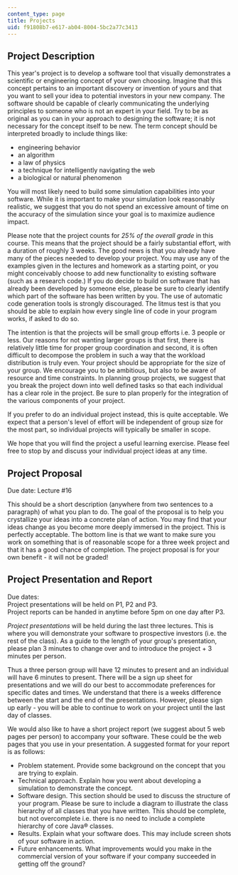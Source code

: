 ```yaml
---
content_type: page
title: Projects
uid: f91808b7-e617-ab04-8004-5bc2a77c3413
---
```


Project Description
-------------------

This year's project is to develop a software tool that visually demonstrates a scientific or engineering concept of your own choosing. Imagine that this concept pertains to an important discovery or invention of yours and that you want to sell your idea to potential investors in your new company. The software should be capable of clearly communicating the underlying principles to someone who is not an expert in your field. Try to be as original as you can in your approach to designing the software; it is not necessary for the concept itself to be new. The term concept should be interpreted broadly to include things like:

*   engineering behavior
*   an algorithm
*   a law of physics
*   a technique for intelligently navigating the web
*   a biological or natural phenomenon

You will most likely need to build some simulation capabilities into your software. While it is important to make your simulation look reasonably realistic, we suggest that you do not spend an excessive amount of time on the accuracy of the simulation since your goal is to maximize audience impact.

Please note that the project counts for _25% of the overall grade_ in this course. This means that the project should be a fairly substantial effort, with a duration of roughly 3 weeks. The good news is that you already have many of the pieces needed to develop your project. You may use any of the examples given in the lectures and homework as a starting point, or you might conceivably choose to add new functionality to existing software (such as a research code.) If you do decide to build on software that has already been developed by someone else, please be sure to clearly identify which part of the software has been written by you. The use of automatic code generation tools is strongly discouraged. The litmus test is that you should be able to explain how every single line of code in your program works, if asked to do so.

The intention is that the projects will be small group efforts i.e. 3 people or less. Our reasons for not wanting larger groups is that first, there is relatively little time for proper group coordination and second, it is often difficult to decompose the problem in such a way that the workload distribution is truly even. Your project should be appropriate for the size of your group. We encourage you to be ambitious, but also to be aware of resource and time constraints. In planning group projects, we suggest that you break the project down into well defined tasks so that each individual has a clear role in the project. Be sure to plan properly for the integration of the various components of your project.

If you prefer to do an individual project instead, this is quite acceptable. We expect that a person's level of effort will be independent of group size for the most part, so individual projects will typically be smaller in scope.

We hope that you will find the project a useful learning exercise. Please feel free to stop by and discuss your individual project ideas at any time.

Project Proposal
----------------

Due date: Lecture #16

This should be a short description (anywhere from two sentences to a paragraph) of what you plan to do. The goal of the proposal is to help you crystallize your ideas into a concrete plan of action. You may find that your ideas change as you become more deeply immersed in the project. This is perfectly acceptable. The bottom line is that we want to make sure you work on something that is of reasonable scope for a three week project and that it has a good chance of completion. The project proposal is for your own benefit - it will not be graded!

Project Presentation and Report
-------------------------------

Due dates:  
Project presentations will be held on P1, P2 and P3.  
Project reports can be handed in anytime before 5pm on one day after P3.

_Project presentations_ will be held during the last three lectures. This is where you will demonstrate your software to prospective investors (i.e. the rest of the class). As a guide to the length of your group's presentation, please plan 3 minutes to change over and to introduce the project + 3 minutes per person.

Thus a three person group will have 12 minutes to present and an individual will have 6 minutes to present. There will be a sign up sheet for presentations and we will do our best to accommodate preferences for specific dates and times. We understand that there is a weeks difference between the start and the end of the presentations. However, please sign up early - you will be able to continue to work on your project until the last day of classes.

We would also like to have a short project report (we suggest about 5 web pages per person) to accompany your software. These could be the web pages that you use in your presentation. A suggested format for your report is as follows:

*   Problem statement. Provide some background on the concept that you are trying to explain.
*   Technical approach. Explain how you went about developing a simulation to demonstrate the concept.
*   Software design. This section should be used to discuss the structure of your program. Please be sure to include a diagram to illustrate the class hierarchy of all classes that you have written. This should be complete, but not overcomplete i.e. there is no need to include a complete hierarchy of core Java® classes.
*   Results. Explain what your software does. This may include screen shots of your software in action.
*   Future enhancements. What improvements would you make in the commercial version of your software if your company succeeded in getting off the ground?